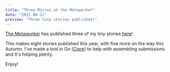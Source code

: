 ```yaml
---
title: "Three Micros at the Metaworker"
date: "2022-08-21"
preview: "Three tiny stories published!"
---
```



[The Metaworker](https://www.themetaworker.com/) has published three of my tiny stories [here](https://www.themetaworker.com/2022/08/15/three-microfictions-by-conor-barnes/)!

This makes eight stories published this year, with five more on the way this Autumn. I've made a tool in Go ([Ciere](https://github.com/ideopunk/ciere)) to help with assembling submissions and it's helping plenty. 

Enjoy!